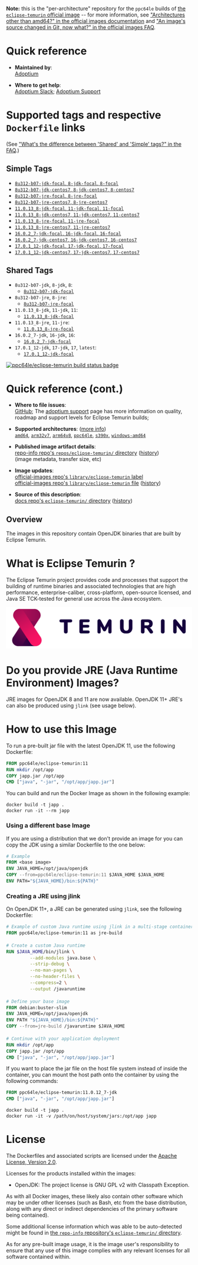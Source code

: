 <!--

********************************************************************************

WARNING:

    DO NOT EDIT "eclipse-temurin/README.md"

    IT IS AUTO-GENERATED

    (from the other files in "eclipse-temurin/" combined with a set of templates)

********************************************************************************

-->

**Note:** this is the "per-architecture" repository for the `ppc64le` builds of [the `eclipse-temurin` official image](https://hub.docker.com/_/eclipse-temurin) -- for more information, see ["Architectures other than amd64?" in the official images documentation](https://github.com/docker-library/official-images#architectures-other-than-amd64) and ["An image's source changed in Git, now what?" in the official images FAQ](https://github.com/docker-library/faq#an-images-source-changed-in-git-now-what).

# Quick reference

-	**Maintained by**:  
	[Adoptium](https://github.com/adoptium/containers)

-	**Where to get help**:  
	[Adoptium Slack](https://adoptium.net/slack.html); [Adoptium Support](https://github.com/adoptium/adoptium-support/issues/new/choose)

# Supported tags and respective `Dockerfile` links

(See ["What's the difference between 'Shared' and 'Simple' tags?" in the FAQ](https://github.com/docker-library/faq#whats-the-difference-between-shared-and-simple-tags).)

## Simple Tags

-	[`8u312-b07-jdk-focal`, `8-jdk-focal`, `8-focal`](https://github.com/adoptium/containers/blob/f06ea446cee4810ab29df927d2d4c53f6270a5cd/8/jdk/ubuntu/Dockerfile.releases.full)
-	[`8u312-b07-jdk-centos7`, `8-jdk-centos7`, `8-centos7`](https://github.com/adoptium/containers/blob/f06ea446cee4810ab29df927d2d4c53f6270a5cd/8/jdk/centos/Dockerfile.releases.full)
-	[`8u312-b07-jre-focal`, `8-jre-focal`](https://github.com/adoptium/containers/blob/f06ea446cee4810ab29df927d2d4c53f6270a5cd/8/jre/ubuntu/Dockerfile.releases.full)
-	[`8u312-b07-jre-centos7`, `8-jre-centos7`](https://github.com/adoptium/containers/blob/f06ea446cee4810ab29df927d2d4c53f6270a5cd/8/jre/centos/Dockerfile.releases.full)
-	[`11.0.13_8-jdk-focal`, `11-jdk-focal`, `11-focal`](https://github.com/adoptium/containers/blob/47934b0585c53985e98a6145ded7d87f3a3313ad/11/jdk/ubuntu/Dockerfile.releases.full)
-	[`11.0.13_8-jdk-centos7`, `11-jdk-centos7`, `11-centos7`](https://github.com/adoptium/containers/blob/47934b0585c53985e98a6145ded7d87f3a3313ad/11/jdk/centos/Dockerfile.releases.full)
-	[`11.0.13_8-jre-focal`, `11-jre-focal`](https://github.com/adoptium/containers/blob/f06ea446cee4810ab29df927d2d4c53f6270a5cd/11/jre/ubuntu/Dockerfile.releases.full)
-	[`11.0.13_8-jre-centos7`, `11-jre-centos7`](https://github.com/adoptium/containers/blob/f06ea446cee4810ab29df927d2d4c53f6270a5cd/11/jre/centos/Dockerfile.releases.full)
-	[`16.0.2_7-jdk-focal`, `16-jdk-focal`, `16-focal`](https://github.com/adoptium/containers/blob/1542e660e29ef955742df5bcebb7b3351d61346c/16/jdk/ubuntu/Dockerfile.releases.full)
-	[`16.0.2_7-jdk-centos7`, `16-jdk-centos7`, `16-centos7`](https://github.com/adoptium/containers/blob/63defc24ed1b9051b48f6dfc747761a1b88a3b42/16/jdk/centos/Dockerfile.releases.full)
-	[`17.0.1_12-jdk-focal`, `17-jdk-focal`, `17-focal`](https://github.com/adoptium/containers/blob/f06ea446cee4810ab29df927d2d4c53f6270a5cd/17/jdk/ubuntu/Dockerfile.releases.full)
-	[`17.0.1_12-jdk-centos7`, `17-jdk-centos7`, `17-centos7`](https://github.com/adoptium/containers/blob/f06ea446cee4810ab29df927d2d4c53f6270a5cd/17/jdk/centos/Dockerfile.releases.full)

## Shared Tags

-	`8u312-b07-jdk`, `8-jdk`, `8`:
	-	[`8u312-b07-jdk-focal`](https://github.com/adoptium/containers/blob/f06ea446cee4810ab29df927d2d4c53f6270a5cd/8/jdk/ubuntu/Dockerfile.releases.full)
-	`8u312-b07-jre`, `8-jre`:
	-	[`8u312-b07-jre-focal`](https://github.com/adoptium/containers/blob/f06ea446cee4810ab29df927d2d4c53f6270a5cd/8/jre/ubuntu/Dockerfile.releases.full)
-	`11.0.13_8-jdk`, `11-jdk`, `11`:
	-	[`11.0.13_8-jdk-focal`](https://github.com/adoptium/containers/blob/47934b0585c53985e98a6145ded7d87f3a3313ad/11/jdk/ubuntu/Dockerfile.releases.full)
-	`11.0.13_8-jre`, `11-jre`:
	-	[`11.0.13_8-jre-focal`](https://github.com/adoptium/containers/blob/f06ea446cee4810ab29df927d2d4c53f6270a5cd/11/jre/ubuntu/Dockerfile.releases.full)
-	`16.0.2_7-jdk`, `16-jdk`, `16`:
	-	[`16.0.2_7-jdk-focal`](https://github.com/adoptium/containers/blob/1542e660e29ef955742df5bcebb7b3351d61346c/16/jdk/ubuntu/Dockerfile.releases.full)
-	`17.0.1_12-jdk`, `17-jdk`, `17`, `latest`:
	-	[`17.0.1_12-jdk-focal`](https://github.com/adoptium/containers/blob/f06ea446cee4810ab29df927d2d4c53f6270a5cd/17/jdk/ubuntu/Dockerfile.releases.full)

[![ppc64le/eclipse-temurin build status badge](https://img.shields.io/jenkins/s/https/doi-janky.infosiftr.net/job/multiarch/job/ppc64le/job/eclipse-temurin.svg?label=ppc64le/eclipse-temurin%20%20build%20job)](https://doi-janky.infosiftr.net/job/multiarch/job/ppc64le/job/eclipse-temurin/)

# Quick reference (cont.)

-	**Where to file issues**:  
	[GitHub](https://github.com/adoptium/containers/issues); The [adoptium support](https://adoptium.net/support.html) page has more information on quality, roadmap and support levels for Eclipse Temurin builds;

-	**Supported architectures**: ([more info](https://github.com/docker-library/official-images#architectures-other-than-amd64))  
	[`amd64`](https://hub.docker.com/r/amd64/eclipse-temurin/), [`arm32v7`](https://hub.docker.com/r/arm32v7/eclipse-temurin/), [`arm64v8`](https://hub.docker.com/r/arm64v8/eclipse-temurin/), [`ppc64le`](https://hub.docker.com/r/ppc64le/eclipse-temurin/), [`s390x`](https://hub.docker.com/r/s390x/eclipse-temurin/), [`windows-amd64`](https://hub.docker.com/r/winamd64/eclipse-temurin/)

-	**Published image artifact details**:  
	[repo-info repo's `repos/eclipse-temurin/` directory](https://github.com/docker-library/repo-info/blob/master/repos/eclipse-temurin) ([history](https://github.com/docker-library/repo-info/commits/master/repos/eclipse-temurin))  
	(image metadata, transfer size, etc)

-	**Image updates**:  
	[official-images repo's `library/eclipse-temurin` label](https://github.com/docker-library/official-images/issues?q=label%3Alibrary%2Feclipse-temurin)  
	[official-images repo's `library/eclipse-temurin` file](https://github.com/docker-library/official-images/blob/master/library/eclipse-temurin) ([history](https://github.com/docker-library/official-images/commits/master/library/eclipse-temurin))

-	**Source of this description**:  
	[docs repo's `eclipse-temurin/` directory](https://github.com/docker-library/docs/tree/master/eclipse-temurin) ([history](https://github.com/docker-library/docs/commits/master/eclipse-temurin))

## Overview

The images in this repository contain OpenJDK binaries that are built by Eclipse Temurin.

# What is Eclipse Temurin ?

The Eclipse Temurin project provides code and processes that support the building of runtime binaries and associated technologies that are high performance, enterprise-caliber, cross-platform, open-source licensed, and Java SE TCK-tested for general use across the Java ecosystem.

![logo](https://raw.githubusercontent.com/docker-library/docs/cb27e17c8b50fddc58f1933d266a1a7686fea8ed/eclipse-temurin/logo.png)

# Do you provide JRE (Java Runtime Environment) Images?

JRE images for OpenJDK 8 and 11 are now available. OpenJDK 11+ JRE's can also be produced using `jlink` (see usage below).

# How to use this Image

To run a pre-built jar file with the latest OpenJDK 11, use the following Dockerfile:

```dockerfile
FROM ppc64le/eclipse-temurin:11
RUN mkdir /opt/app
COPY japp.jar /opt/app
CMD ["java", "-jar", "/opt/app/japp.jar"]
```

You can build and run the Docker Image as shown in the following example:

```console
docker build -t japp .
docker run -it --rm japp
```

### Using a different base Image

If you are using a distribution that we don't provide an image for you can copy the JDK using a similar Dockerfile to the one below:

```dockerfile
# Example
FROM <base image>
ENV JAVA_HOME=/opt/java/openjdk
COPY --from=ppc64le/eclipse-temurin:11 $JAVA_HOME $JAVA_HOME
ENV PATH="${JAVA_HOME}/bin:${PATH}"
```

### Creating a JRE using jlink

On OpenJDK 11+, a JRE can be generated using `jlink`, see the following Dockerfile:

```dockerfile
# Example of custom Java runtime using jlink in a multi-stage container build
FROM ppc64le/eclipse-temurin:11 as jre-build

# Create a custom Java runtime
RUN $JAVA_HOME/bin/jlink \
         --add-modules java.base \
         --strip-debug \
         --no-man-pages \
         --no-header-files \
         --compress=2 \
         --output /javaruntime

# Define your base image
FROM debian:buster-slim
ENV JAVA_HOME=/opt/java/openjdk
ENV PATH "${JAVA_HOME}/bin:${PATH}"
COPY --from=jre-build /javaruntime $JAVA_HOME

# Continue with your application deployment
RUN mkdir /opt/app
COPY japp.jar /opt/app
CMD ["java", "-jar", "/opt/app/japp.jar"]
```

If you want to place the jar file on the host file system instead of inside the container, you can mount the host path onto the container by using the following commands:

```dockerfile
FROM ppc64le/eclipse-temurin:11.0.12_7-jdk
CMD ["java", "-jar", "/opt/app/japp.jar"]
```

```console
docker build -t japp .
docker run -it -v /path/on/host/system/jars:/opt/app japp
```

# License

The Dockerfiles and associated scripts are licensed under the [Apache License, Version 2.0](http://www.apache.org/licenses/LICENSE-2.0.html).

Licenses for the products installed within the images:

-	OpenJDK: The project license is GNU GPL v2 with Classpath Exception.

As with all Docker images, these likely also contain other software which may be under other licenses (such as Bash, etc from the base distribution, along with any direct or indirect dependencies of the primary software being contained).

Some additional license information which was able to be auto-detected might be found in [the `repo-info` repository's `eclipse-temurin/` directory](https://github.com/docker-library/repo-info/tree/master/repos/eclipse-temurin).

As for any pre-built image usage, it is the image user's responsibility to ensure that any use of this image complies with any relevant licenses for all software contained within.

